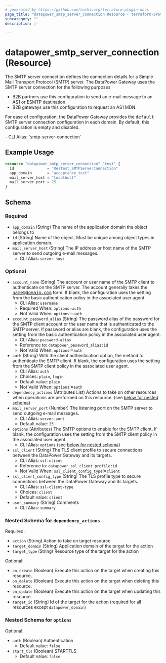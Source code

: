 ```yaml
---
# generated by https://github.com/hashicorp/terraform-plugin-docs
page_title: "datapower_smtp_server_connection Resource - terraform-provider-datapower"
subcategory: ""
description: |-
  
---
```


# datapower_smtp_server_connection (Resource)

<p>The SMTP server connection defines the connection details for a Simple Mail Transport Protocol (SMTP) server. The DataPower Gateway uses the SMTP server connection for the following purposes</p><ul><li>B2B partners use this configuration to send an e-mail message to an AS1 or ESMTP destination.</li><li>B2B gateways use this configuration to request an AS1 MDN.</li></ul><p>For ease of configuration, the DataPower Gateway provides the <tt>default</tt> SMTP server connection configuration in each domain. By default, this configuration is empty and disabled.</p>
  - CLI Alias: `smtp-server-connection`

## Example Usage

```terraform
resource "datapower_smtp_server_connection" "test" {
  id               = "ResTest_SMTPServerConnection"
  app_domain       = "acceptance_test"
  mail_server_host = "localhost"
  mail_server_port = 25
}
```

<!-- schema generated by tfplugindocs -->
## Schema

### Required

- `app_domain` (String) The name of the application domain the object belongs to
- `id` (String) Name of the object. Must be unique among object types in application domain.
- `mail_server_host` (String) The IP address or host name of the SMTP server to send outgoing e-mail messages.
  - CLI Alias: `server-host`

### Optional

- `account_name` (String) The account or user name of the SMTP client to authenticate on the SMTP server. The account generally takes the <tt>name@domain.com</tt> form. If blank, the configuration uses the setting from the basic authentication policy in the associated user agent.
  - CLI Alias: `username`
  - Required When: `options`=`auth`
  - Not Valid When: `options`!=`auth`
- `account_password_alias` (String) The password alias of the password for the SMTP client account or the user name that is authenticated to the SMTP server. If password or alias are blank, the configuration uses the setting from the basic authentication policy in the associated user agent.
  - CLI Alias: `password-alias`
  - Reference to: `datapower_password_alias:id`
  - Not Valid When: `options`!=`auth`
- `auth` (String) With the client authentication option, the method to authenticate the SMTP client. If blank, the configuration uses the setting from the SMTP client policy in the associated user agent.
  - CLI Alias: `auth`
  - Choices: `plain`, `login`
  - Default value: `plain`
  - Not Valid When: `options`!=`auth`
- `dependency_actions` (Attributes List) Actions to take on other resources when operations are performed on this resource. (see [below for nested schema](#nestedatt--dependency_actions))
- `mail_server_port` (Number) The listening port on the SMTP server to send outgoing e-mail messages.
  - CLI Alias: `server-port`
  - Default value: `25`
- `options` (Attributes) The SMTP options to enable for the SMTP client. If blank, the configuration uses the setting from the SMTP client policy in the associated user agent.
  - CLI Alias: `options` (see [below for nested schema](#nestedatt--options))
- `ssl_client` (String) The TLS client profile to secure connections between the DataPower Gateway and its targets.
  - CLI Alias: `ssl-client`
  - Reference to: `datapower_ssl_client_profile:id`
  - Not Valid When: `ssl_client_config_type`!=`client`
- `ssl_client_config_type` (String) The TLS profile type to secure connections between the DataPower Gateway and its targets.
  - CLI Alias: `ssl-client-type`
  - Choices: `client`
  - Default value: `client`
- `user_summary` (String) Comments
  - CLI Alias: `summary`

<a id="nestedatt--dependency_actions"></a>
### Nested Schema for `dependency_actions`

Required:

- `action` (String) Action to take on target resource
- `target_domain` (String) Application domain of the target for the action
- `target_type` (String) Resource type of the target for the action

Optional:

- `on_create` (Boolean) Execute this action on the target when creating this resource.
- `on_delete` (Boolean) Execute this action on the target when deleting this resource.
- `on_update` (Boolean) Execute this action on the target when updating this resource.
- `target_id` (String) Id of the target for the action (required for all resources except `datapower_domain`)


<a id="nestedatt--options"></a>
### Nested Schema for `options`

Optional:

- `auth` (Boolean) Authentication
  - Default value: `false`
- `start_tls` (Boolean) STARTTLS
  - Default value: `false`
